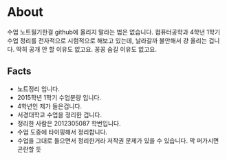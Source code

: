 About
=====

수업 노트필기한걸 github에 올리지 말라는 법은 없습니다. 컴퓨터공학과 4학년 1학기 수업 정리를 전자적으로 시험적으로 해보고 있는데, 날라갈까 불안해서 걍 올리는 겁니다. 딱히 공개 안 할 이유도 없고요. 꽁꽁 숨길 이유도 없고요.

Facts
-----

-	노트정리 입니다.
-	2015학년 1학기 수업분량 입니다.
-	4학년인 제가 들은겁니다.
-	서경대학교 수업을 정리한 겁니다.
-	정리한 사람은 2012305087 학번입니다.
-	수업 도중에 타이핑해서 정리합니다.
-	수업을 그대로 들으면서 정리한거라 저작권 문제가 있을 수 있습니다. 막 퍼가시면 곤란할 듯
